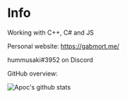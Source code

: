 # Info

Working with C++, C# and JS

Personal website: https://gabmort.me/

hummusaki#3952 on Discord

GitHub overview:

![Apoc's github stats](https://github-readme-stats-lake-tau-95.vercel.app/api?username=Apoc101&show_icons=true&theme=github_dark)
